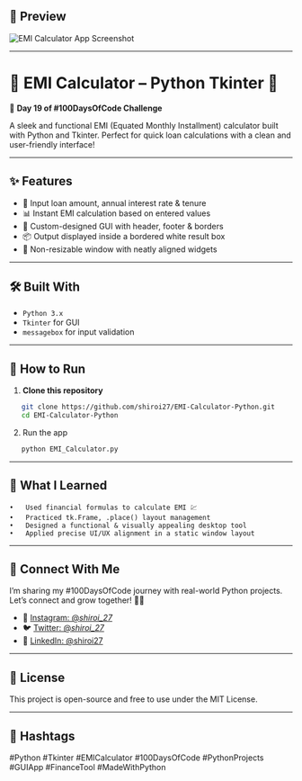 ## 📸 Preview  
![EMI Calculator App Screenshot](https://github.com/shiroi27/EMI-Calculator-Python/assets/your-image-path/preview.png)

---

# 🧮 EMI Calculator – Python Tkinter 💸  
🚀 **Day 19 of #100DaysOfCode Challenge**

A sleek and functional EMI (Equated Monthly Installment) calculator built with Python and Tkinter. Perfect for quick loan calculations with a clean and user-friendly interface!

---

## ✨ Features  
- 📍 Input loan amount, annual interest rate & tenure  
- 📊 Instant EMI calculation based on entered values  
- 🎨 Custom-designed GUI with header, footer & borders  
- 📦 Output displayed inside a bordered white result box  
- 📐 Non-resizable window with neatly aligned widgets  

---

## 🛠️ Built With  
- `Python 3.x`  
- `Tkinter` for GUI  
- `messagebox` for input validation

---

## 🚀 How to Run

1. **Clone this repository**  
```bash
   git clone https://github.com/shiroi27/EMI-Calculator-Python.git
   cd EMI-Calculator-Python
```
2.	Run the app
```bash
   python EMI_Calculator.py
```

---

## 🧠 What I Learned
	•	Used financial formulas to calculate EMI 💹
	•	Practiced tk.Frame, .place() layout management
	•	Designed a functional & visually appealing desktop tool
	•	Applied precise UI/UX alignment in a static window layout

---

## 🤝 Connect With Me

I’m sharing my #100DaysOfCode journey with real-world Python projects.  
Let’s connect and grow together! 🌱✨
- 📸 [Instagram: @_shiroi_27_](https://instagram.com/_shiroi_27_)
- 🐦 [Twitter: @_shiroi_27_](https://twitter.com/_shiroi_27_)
- 💼 [LinkedIn: @shiroi27](https://linkedin.com/in/shiroi27)


---

## 📜 License

This project is open-source and free to use under the MIT License.

---

## 🔖 Hashtags

#Python #Tkinter #EMICalculator #100DaysOfCode #PythonProjects #GUIApp #FinanceTool #MadeWithPython
